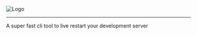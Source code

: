 ![Logo](https://file.io/nowjhdkoBMN9)

---
A super fast cli tool to live restart your development server
